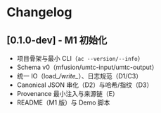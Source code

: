 # Changelog

## [0.1.0-dev] - M1 初始化
- 项目骨架与最小 CLI（`ac --version/--info`）
- Schema v0（mfusion/umtc-input/umtc-output）
- 统一 IO（load_*/write_*）、日志规范（D1/C3）
- Canonical JSON 串化（D2）与哈希/指纹（D3）
- Provenance 最小注入与来源链（E）
- README（M1 版）与 Demo 脚本
